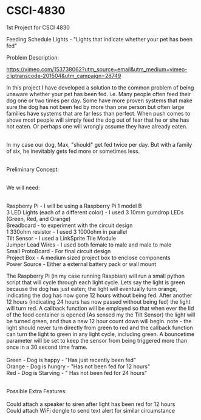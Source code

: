 # CSCI-4830
1st Project for CSCI 4830

Feeding Schedule Lights - "Lights that indicate whether your pet has been fed"

Problem Description:

https://vimeo.com/153738062?utm_source=email&utm_medium=vimeo-cliptranscode-201504&utm_campaign=28749

In this project I have developed a solution to the common problem of being unaware whether your pet has been fed.
i.e. Many people often feed their dog one or two times per day. Some have more proven systems that make sure the dog has not been fed by more than one person but often large families have systems that are far less than perfect. When push comes to shove most people will simply feed the dog out of fear that he or she has not eaten. Or perhaps one will wrongly assume they have already eaten.

<br /> In my case our dog, Max, "should" get fed twice per day. But with a family of six, he inevitably gets fed more or sometimes less. 

<br /> Preliminary Concept:

   <br /> We will need:

   <br /> Raspberry Pi                                                 - I will be using a Raspberry Pi 1 model B 
   <br /> 3 LED Lights (each of a different color)        - I used 3 10mm gumdrop LEDs (Green, Red, and Orange) 
   <br /> Breadboard                                                   - to experiment with the circuit design
   <br /> 1 330ohm resistor                                         - I used 3 1000ohm in parallel 
   <br /> Tilt Sensor                                                     - I used a LinkSprite Tile Module 
   <br /> Jumper Lead Wires                                       - I used both female to male and male to male 
   <br /> Small ProtoBoard                                          - For final circuit design 
   <br /> Project Box                                                    - A medium sized project box to enclose components 
   <br /> Power Source                                                - Either a external battery pack or wall mount 
   
   The Raspberry Pi (in my case running Raspbian) will run a small python script that will cycle through each light cycle. Lets say the light is green because the dog 
   has just eaten; the light will eventually turn orange, indicating the dog has now gone 12 hours without being fed. After another 12 hours (indicating 24 hours has 
   now passed without being fed) the light will turn red. A callback function will be employed so that when ever the lid of the food container is opened (As sensed my
   the Tilt Sensor) the light will be turned green, and thus a new 12 hour count down will begin. note - the light should never turn directly from green to red and the 
   callback function can turn the light to green in any light cycle, including green. A bouncetime parameter will be set to keep the sensor from being triggered more than
   once in a 30 second time frame.
   <br />
   <br /> Green - Dog is happy - "Has just recently been fed"
   <br /> Orange - Dog is hungry - "Has not been fed for 12 hours"
   <br /> Red - Dog is Starving - " Has not been fed for 24 hours"

<br /> Possible Extra Features:
   <br />
   <br /> Could attach a speaker to siren after light has been red for 12 hours
   <br /> Could attach WiFi dongle to send text alert for similar circumstance
   